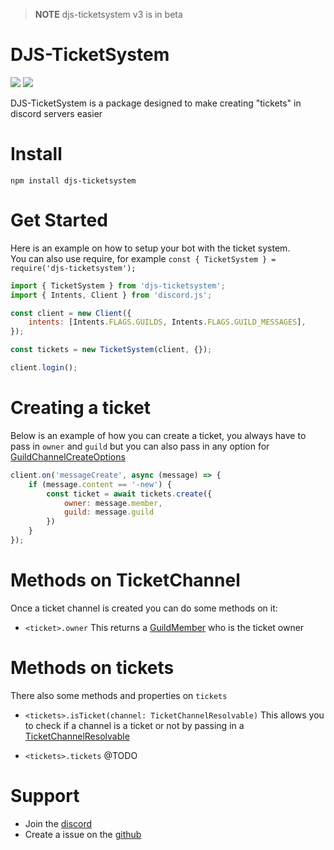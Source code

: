 
> **NOTE** djs-ticketsystem v3 is in beta

# DJS-TicketSystem
[![](https://img.shields.io/npm/v/djs-ticketsystem?label=Latest%20Version&style=for-the-badge&logo=npm&color=informational)](https://www.npmjs.com/package/dashargs)
[![](https://img.shields.io/static/v1?label=Author&message=GHOST&color=informational&style=for-the-badge)](https://ghostdev.xyz)

DJS-TicketSystem is a package designed to make creating "tickets" in discord servers easier

# Install
```
npm install djs-ticketsystem
```

# Get Started
Here is an example on how to setup your bot with the ticket system.<br />
You can also use require, for example `const { TicketSystem } = require('djs-ticketsystem');`

```js
import { TicketSystem } from 'djs-ticketsystem';
import { Intents, Client } from 'discord.js';

const client = new Client({
    intents: [Intents.FLAGS.GUILDS, Intents.FLAGS.GUILD_MESSAGES],
});

const tickets = new TicketSystem(client, {});

client.login();
```

# Creating a ticket
Below is an example of how you can create a ticket, you always have to pass in `owner` and `guild` but you can also pass in any option for [GuildChannelCreateOptions](https://discord.js.org/#/docs/main/stable/typedef/GuildChannelCreateOptions)

```js
client.on('messageCreate', async (message) => {
    if (message.content == '-new') {
        const ticket = await tickets.create({
            owner: message.member,
            guild: message.guild
        })
    }
});
```

# Methods on TicketChannel
Once a ticket channel is created you can do some methods on it:

- `<ticket>.owner` This returns a [GuildMember](https://discord.js.org/#/docs/main/stable/class/GuildMember) who is the ticket owner

# Methods on tickets
There also some methods and properties on `tickets`

- `<tickets>.isTicket(channel: TicketChannelResolvable)` This allows you to check if a channel is a ticket or not by passing in a [TicketChannelResolvable](https://ghostdevv.github.io/djs-ticketsystem/modules.html#TicketChannelResolvable)

- `<tickets>.tickets` @TODO

# Support
-   Join the [discord](https://discord.gg/2Vd4wAjJnm)<br>
-   Create a issue on the [github](https://github.com/ghostdevv/djs-ticketsystem)
